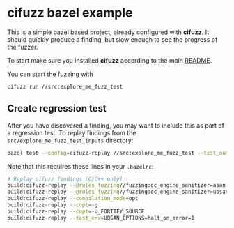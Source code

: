 # cifuzz bazel example

This is a simple bazel based project, already configured with
**cifuzz**. It should quickly produce a finding, but slow enough to
see the progress of the fuzzer.

To start make sure you installed **cifuzz** according to the
main [README](../../README.md).

You can start the fuzzing with

```bash
cifuzz run //src:explore_me_fuzz_test
```

## Create regression test

After you have discovered a finding, you may want to include this as
part of a regression test. To replay findings from the
`src/explore_me_fuzz_test_inputs` directory:

```bash
bazel test --config=cifuzz-replay //src:explore_me_fuzz_test --test_output=streamed
```

Note that this requires these lines in your `.bazelrc`:

```bash
# Replay cifuzz findings (C/C++ only)
build:cifuzz-replay --@rules_fuzzing//fuzzing:cc_engine_sanitizer=asan
build:cifuzz-replay --@rules_fuzzing//fuzzing:cc_engine_sanitizer=ubsan
build:cifuzz-replay --compilation_mode=opt
build:cifuzz-replay --copt=-g
build:cifuzz-replay --copt=-U_FORTIFY_SOURCE
build:cifuzz-replay --test_env=UBSAN_OPTIONS=halt_on_error=1
```
